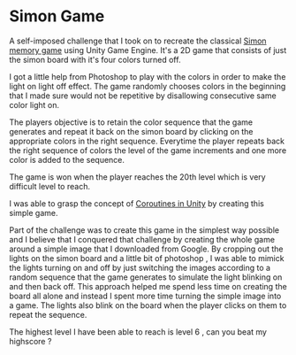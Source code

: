 # Simon Game 

A self-imposed challenge that I took on to recreate the classical [Simon memory game](https://en.wikipedia.org/wiki/Simon_(game)) using Unity Game Engine. It's a 2D game that consists of just the simon board with it's four colors turned off.

I got a little help from Photoshop to play with the colors in order to make the light on light off effect. The game randomly chooses colors in the beginning that I made sure would not be repetitive by disallowing consecutive same color light on. 

The players objective is to retain the color sequence that the game generates and repeat it back on the simon board by clicking on the appropriate colors in the right sequence. Everytime the player repeats back the right sequence of colors the level of the game increments and one more color is added to the sequence. 

The game is won when the player reaches the 20th level which is very difficult level to reach.

I was able to grasp the concept of [Coroutines in Unity](https://docs.unity3d.com/Manual/Coroutines.html) by creating this simple game. 

Part of the challenge was to create this game in the simplest way possible and I believe that I conquered that challenge by creating the whole game around a simple image that I downloaded from Google. By cropping out the lights on the simon board and a little bit of photoshop , I was able to mimick the lights turning on and off by just switching the images according to a random sequence that the game generates to simulate the light blinking on and then back off. This approach helped me spend less time on creating the board all alone and instead I spent more time turning the simple image into a game. The lights also blink on the board when the player clicks on them to repeat the sequence.

The highest level I have been able to reach is level 6 , can you beat my highscore ?